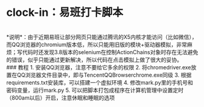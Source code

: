 # clock-in：易班打卡脚本
<br/>
*说明*：由于近期易班让部分网页只能通过腾讯的X5内核才能访问（比如微信），而QQ浏览器的chromium版本低，所以只能用旧版的模块+驱动器模拟，非常麻烦；写代码时还发现3.8版本的selenium在控制ActionChains对象时存在无法避免的错误，似乎只能通过更新解决，所以代码在点击模拟上做了很大的妥协。
<br/>
### 教程
1. 安装QQ浏览器，注意不要给它多余的权限
2. 将chromedriver.exe放置在QQ浏览器文件目录中，即与TencentQQBrowserchrome.exe同级
3. 根据requirements.txt安装库，可以搭建一个虚拟环境
4. 修改mark.py里的手机号和密码变量，运行mark.py
5. 可以把脚本打包成程序在计算机管理中设置定时（800am以后）开启，注意休眠和睡眠的选项
